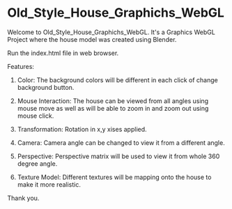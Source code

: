 # Old_Style_House_Graphichs_WebGL

Welcome to Old_Style_House_Graphichs_WebGL. It's a Graphics WebGL Project where the house model was created using Blender.

Run the index.html file in web browser.

Features:

1. Color: The background colors will be different in each click of change background button.

2. Mouse Interaction: The house can be viewed from all angles using mouse move as well as will be able to zoom in and zoom out using mouse click.

3. Transformation: Rotation in x,y xises applied.

4. Camera: Camera angle can be changed to view it from a different angle.

5. Perspective: Perspective matrix will be used to view it from whole 360 degree angle.

6. Texture Model: Different textures will be mapping onto the house to make it more realistic.

Thank you.
